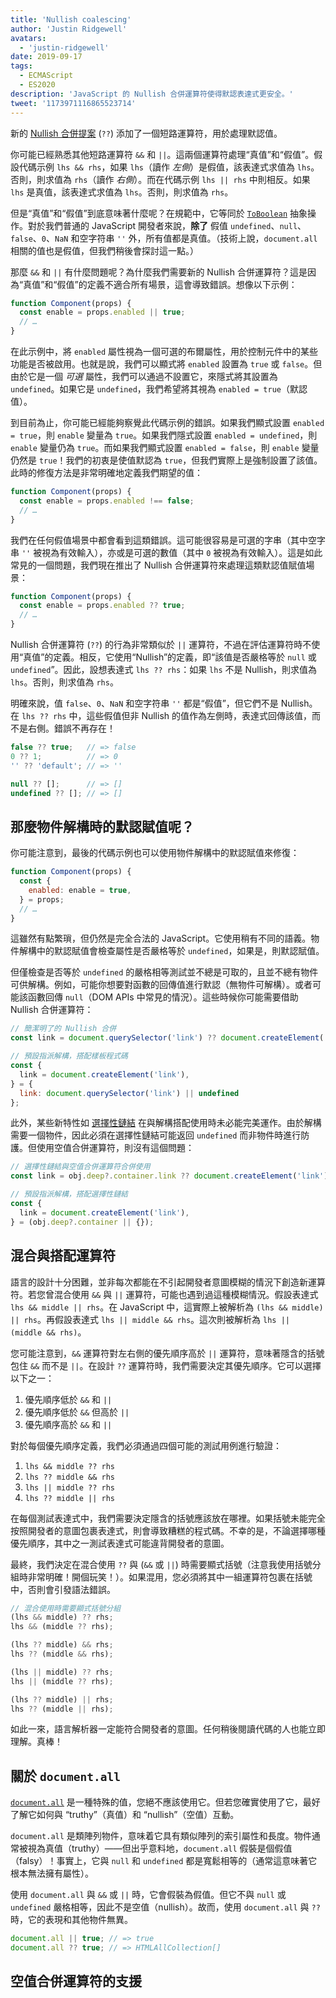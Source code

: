 ```yaml
---
title: 'Nullish coalescing'
author: 'Justin Ridgewell'
avatars:
  - 'justin-ridgewell'
date: 2019-09-17
tags:
  - ECMAScript
  - ES2020
description: 'JavaScript 的 Nullish 合併運算符使得默認表達式更安全。'
tweet: '1173971116865523714'
---
```

新的 [Nullish 合併提案](https://github.com/tc39/proposal-nullish-coalescing/) (`??`) 添加了一個短路運算符，用於處理默認值。

你可能已經熟悉其他短路運算符 `&&` 和 `||`。這兩個運算符處理“真值”和“假值”。假設代碼示例 `lhs && rhs`，如果 `lhs`（讀作 _左側_）是假值，該表達式求值為 `lhs`。否則，則求值為 `rhs`（讀作 _右側_）。而在代碼示例 `lhs || rhs` 中則相反。如果 `lhs` 是真值，該表達式求值為 `lhs`。否則，則求值為 `rhs`。

<!--truncate-->
但是“真值”和“假值”到底意味著什麼呢？在規範中，它等同於 [`ToBoolean`](https://tc39.es/ecma262/#sec-toboolean) 抽象操作。對於我們普通的 JavaScript 開發者來說，**除了** 假值 `undefined`、`null`、`false`、`0`、`NaN` 和空字符串 `''` 外，所有值都是真值。（技術上說，`document.all` 相關的值也是假值，但我們稍後會探討這一點。）

那麼 `&&` 和 `||` 有什麼問題呢？為什麼我們需要新的 Nullish 合併運算符？這是因為“真值”和“假值”的定義不適合所有場景，這會導致錯誤。想像以下示例：

```js
function Component(props) {
  const enable = props.enabled || true;
  // …
}
```

在此示例中，將 `enabled` 屬性視為一個可選的布爾屬性，用於控制元件中的某些功能是否被啟用。也就是說，我們可以顯式將 `enabled` 設置為 `true` 或 `false`。但由於它是一個 _可選_ 屬性，我們可以通過不設置它，來隱式將其設置為 `undefined`。如果它是 `undefined`，我們希望將其視為 `enabled = true`（默認值）。

到目前為止，你可能已經能夠察覺此代碼示例的錯誤。如果我們顯式設置 `enabled = true`，則 `enable` 變量為 `true`。如果我們隱式設置 `enabled = undefined`，則 `enable` 變量仍為 `true`。而如果我們顯式設置 `enabled = false`，則 `enable` 變量仍然是 `true`！我們的初衷是使值默認為 `true`，但我們實際上是強制設置了該值。此時的修復方法是非常明確地定義我們期望的值：

```js
function Component(props) {
  const enable = props.enabled !== false;
  // …
}
```

我們在任何假值場景中都會看到這類錯誤。這可能很容易是可選的字串（其中空字串 `''` 被視為有效輸入），亦或是可選的數值（其中 `0` 被視為有效輸入）。這是如此常見的一個問題，我們現在推出了 Nullish 合併運算符來處理這類默認值賦值場景：

```js
function Component(props) {
  const enable = props.enabled ?? true;
  // …
}
```

Nullish 合併運算符 (`??`) 的行為非常類似於 `||` 運算符，不過在評估運算符時不使用“真值”的定義。相反，它使用“Nullish”的定義，即“該值是否嚴格等於 `null` 或 `undefined`”。因此，設想表達式 `lhs ?? rhs`：如果 `lhs` 不是 Nullish，則求值為 `lhs`。否則，則求值為 `rhs`。

明確來說，值 `false`、`0`、`NaN` 和空字符串 `''` 都是“假值”，但它們不是 Nullish。在 `lhs ?? rhs` 中，這些假值但非 Nullish 的值作為左側時，表達式回傳該值，而不是右側。錯誤不再存在！

```js
false ?? true;   // => false
0 ?? 1;          // => 0
'' ?? 'default'; // => ''

null ?? [];      // => []
undefined ?? []; // => []
```

## 那麼物件解構時的默認賦值呢？

你可能注意到，最後的代碼示例也可以使用物件解構中的默認賦值來修復：

```js
function Component(props) {
  const {
    enabled: enable = true,
  } = props;
  // …
}
```

這雖然有點繁瑣，但仍然是完全合法的 JavaScript。它使用稍有不同的語義。物件解構中的默認賦值會檢查屬性是否嚴格等於 `undefined`，如果是，則默認賦值。

但僅檢查是否等於 `undefined` 的嚴格相等測試並不總是可取的，且並不總有物件可供解構。例如，可能你想要對函數的回傳值進行默認（無物件可解構）。或者可能該函數回傳 `null`（DOM APIs 中常見的情況）。這些時候你可能需要借助 Nullish 合併運算符：

```js
// 簡潔明了的 Nullish 合併
const link = document.querySelector('link') ?? document.createElement('link');

// 預設指派解構，搭配樣板程式碼
const {
  link = document.createElement('link'),
} = {
  link: document.querySelector('link') || undefined
};
```

此外，某些新特性如 [選擇性鏈結](/features/optional-chaining) 在與解構搭配使用時未必能完美運作。由於解構需要一個物件，因此必須在選擇性鏈結可能返回 `undefined` 而非物件時進行防護。但使用空值合併運算符，則沒有這個問題：

```js
// 選擇性鏈結與空值合併運算符合併使用
const link = obj.deep?.container.link ?? document.createElement('link');

// 預設指派解構，搭配選擇性鏈結
const {
  link = document.createElement('link'),
} = (obj.deep?.container || {});
```

## 混合與搭配運算符

語言的設計十分困難，並非每次都能在不引起開發者意圖模糊的情況下創造新運算符。若您曾混合使用 `&&` 與 `||` 運算符，可能也遇到過這種模糊情況。假設表達式 `lhs && middle || rhs`。在 JavaScript 中，這實際上被解析為 `(lhs && middle) || rhs`。再假設表達式 `lhs || middle && rhs`。這次則被解析為 `lhs || (middle && rhs)`。

您可能注意到，`&&` 運算符對左右側的優先順序高於 `||` 運算符，意味著隱含的括號包住 `&&` 而不是 `||`。在設計 `??` 運算符時，我們需要決定其優先順序。它可以選擇以下之一：

1. 優先順序低於 `&&` 和 `||`
1. 優先順序低於 `&&` 但高於 `||`
1. 優先順序高於 `&&` 和 `||`

對於每個優先順序定義，我們必須通過四個可能的測試用例進行驗證：

1. `lhs && middle ?? rhs`
1. `lhs ?? middle && rhs`
1. `lhs || middle ?? rhs`
1. `lhs ?? middle || rhs`

在每個測試表達式中，我們需要決定隱含的括號應該放在哪裡。如果括號未能完全按照開發者的意圖包裹表達式，則會導致糟糕的程式碼。不幸的是，不論選擇哪種優先順序，其中之一測試表達式可能違背開發者的意圖。

最終，我們決定在混合使用 `??` 與 (`&&` 或 `||`) 時需要顯式括號（注意我使用括號分組時非常明確！開個玩笑！）。如果混用，您必須將其中一組運算符包裹在括號中，否則會引發語法錯誤。

```js
// 混合使用時需要顯式括號分組
(lhs && middle) ?? rhs;
lhs && (middle ?? rhs);

(lhs ?? middle) && rhs;
lhs ?? (middle && rhs);

(lhs || middle) ?? rhs;
lhs || (middle ?? rhs);

(lhs ?? middle) || rhs;
lhs ?? (middle || rhs);
```

如此一來，語言解析器一定能符合開發者的意圖。任何稍後閱讀代碼的人也能立即理解。真棒！

## 關於 `document.all`

[`document.all`](https://developer.mozilla.org/en-US/docs/Web/API/Document/all) 是一種特殊的值，您絕不應該使用它。但若您確實使用了它，最好了解它如何與 “truthy”（真值）和 “nullish”（空值）互動。

`document.all` 是類陣列物件，意味着它具有類似陣列的索引屬性和長度。物件通常被視為真值（truthy）——但出乎意料地，`document.all` 假裝是個假值（falsy）！事實上，它與 `null` 和 `undefined` 都是寬鬆相等的（通常這意味著它根本無法擁有屬性）。

使用 `document.all` 與 `&&` 或 `||` 時，它會假裝為假值。但它不與 `null` 或 `undefined` 嚴格相等，因此不是空值（nullish）。故而，使用 `document.all` 與 `??` 時，它的表現和其他物件無異。

```js
document.all || true; // => true
document.all ?? true; // => HTMLAllCollection[]
```

## 空值合併運算符的支援

<feature-support chrome="80 https://bugs.chromium.org/p/v8/issues/detail?id=9547"
                 firefox="72 https://bugzilla.mozilla.org/show_bug.cgi?id=1566141"
                 safari="13.1 https://webkit.org/blog/10247/new-webkit-features-in-safari-13-1/"
                 nodejs="14 https://medium.com/@nodejs/node-js-version-14-available-now-8170d384567e"
                 babel="yes https://babeljs.io/docs/en/babel-plugin-proposal-nullish-coalescing-operator"></feature-support>
